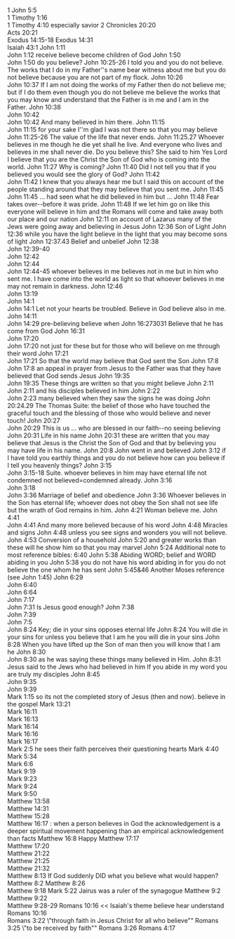 1 John 5:5	
1 Timothy 1:16	
1 Timothy 4:10	especially savior
2 Chronicles 20:20	
Acts 20:21	
Exodus 14:15-18	
Exodus 14:31	
Isaiah 43:1	
John 1:11	
John 1:12	receive believe become children of God
John 1:50	
John 1:50	do you believe?
John 10:25-26	I told you and you do not believe. The works that I do in my Father''s name bear witness about me but you do not believe because you are not part of my flock.
John 10:26	
John 10:37	If I am not doing the works of my Father then do not believe me; but if I do them even though you do not believe me believe the works that you may know and understand that the Father is in me and I am in the Father.
John 10:38	
John 10:42	
John 10:42	And many believed in him there.
John 11:15	
John 11:15	for your sake I''m glad I was not there so that you may believe
John 11:25-26	The value of the life that never ends.
John 11:25.27	Whoever believes in me though he die yet shall he live. And everyone who lives and believes in me shall never die. Do you believe this? She said to him Yes Lord I believe that you are the Christ the Son of God who is coming into the world.
John 11:27	Why is coming?
John 11:40	Did I not tell you that if you believed you would see the glory of God?
John 11:42	
John 11:42	I knew that you always hear me but I said this on account of the people standing around that they may believe that you sent me.
John 11:45	
John 11:45	... had seen what he did believed in him but ...
John 11:48	Fear takes over--before it was pride.
John 11:48	If we let him go on like this everyone will believe in him and the Romans will come and take away both our place and our nation
John 12:11	on account of Lazarus many of the Jews were going away and believing in Jesus
John 12:36	Son of Light
John 12:36	while you have the light believe in the light that you may become sons of light
John 12:37.43	Belief and unbelief
John 12:38	
John 12:39-40	
John 12:42	
John 12:44	
John 12:44-45	whoever believes in me believes not in me but in him who sent me. I have come into the world as light so that whoever believes in me may not remain in darkness.
John 12:46	
John 13:19	
John 14:1	
John 14:1	Let not your hearts be troubled. Believe in God believe also in me.
John 14:11	
John 14:29	pre-believing believe when
John 16:273031	Believe that he has come from God
John 16:31	
John 17:20	
John 17:20	not just for these but for those who will believe on me through their word
John 17:21	
John 17:21	So that the world may believe that God sent the Son
John 17:8	
John 17:8	an appeal in prayer from Jesus to the Father was that they have believed that God sends Jesus
John 19:35	
John 19:35	These things are written so that you might believe
John 2:11	
John 2:11	and his disciples believed in him
John 2:22	
John 2:23	many believed when they saw the signs he was doing
John 20:24.29	The Thomas Suite: the belief of those who have touched the graceful touch and the blessing of those who would believe and never touch!
John 20:27	
John 20:29	This is us ... who are blessed in our faith--no seeing believing
John 20:31	Life in his name
John 20:31	these are written that you may believe that Jesus is the Christ the Son of God and that by believing you may have life in his name.
John 20:8	John went in and believed
John 3:12	if I have told you earthly things and you do not believe how can you believe if I tell you heavenly things?
John 3:15	
John 3:15-18	Suite. whoever believes in him may have eternal life not condemned not believed=condemned already.
John 3:16	
John 3:18	
John 3:36	Marriage of belief and obedience
John 3:36	Whoever believes in the Son has eternal life; whoever does not obey the Son shall not see life but the wrath of God remains in him.
John 4:21	Woman believe me.
John 4:41	
John 4:41	And many more believed because of his word
John 4:48	Miracles and signs
John 4:48	unless you see signs and wonders you will not believe.
John 4:53	Conversion of a household
John 5:20	and greater works than these will he show him so that you may marvel
John 5:24	Additional note to most reference bibles:  6:40
John 5:38	Abiding WORD; belief and WORD abiding in you
John 5:38	you do not have his word abiding in for you do not believe the one whom he has sent
John 5:45&46	Another Moses reference (see John 1:45)
John 6:29	
John 6:40	
John 6:64	
John 7:17	
John 7:31	Is Jesus good enough?
John 7:38	
John 7:39	
John 7:5	
John 8:24	Key; die in your sins opposes eternal life
John 8:24	You will die in your sins for unless you believe that I am he you will die in your sins
John 8:28	When you have lifted up the Son of man then you will know that I am he
John 8:30	
John 8:30	as he was saying these things many believed in Him.
John 8:31	Jesus said to the Jews who had believed in him If you abide in my word you are truly my disciples
John 8:45	
John 9:35	
John 9:39	
Mark 1:15	so its not the completed story of Jesus (then and now).  believe in the gospel
Mark 13:21	
Mark 16:11	
Mark 16:13	
Mark 16:14	
Mark 16:16	
Mark 16:17	
Mark 2:5	he sees their faith perceives their questioning hearts
Mark 4:40	
Mark 5:34	
Mark 6:6	
Mark 9:19	
Mark 9:23	
Mark 9:24	
Mark 9:50	
Matthew 13:58	
Matthew 14:31	
Matthew 15:28	
Matthew 16:17	: when a person believes in God the acknowledgement is a deeper spiritual movement happening than an empirical acknowledgement than facts
Matthew 16:8	Happy
Matthew 17:17	
Matthew 17:20	
Matthew 21:22	
Matthew 21:25	
Matthew 21:32	
Matthew 8:13	If God suddenly DID what you believe what would happen?
Matthew 8:2	
Matthew 8:26	
Matthew 9:18	Mark 5:22 Jairus was a ruler of the synagogue
Matthew 9:2	
Matthew 9:22	
Matthew 9:28-29	
Romans 10:16	<< Isaiah's theme believe hear understand
Romans 10:16	
Romans 3:22	 \\"through faith in Jesus Christ for all who believe\"\"
Romans 3:25	 \\"to be received by faith\"\"
Romans 3:26	
Romans 4:17	
